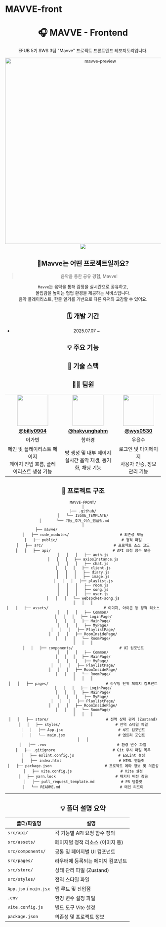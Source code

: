 # MAVVE-front
<div align="center">
  <h1>🎧 MAVVE - Frontend</h1>
  <p>EFUB 5기 SWS 3팀 "Mavve" 프로젝트 프론트엔드 레포지토리입니다.</p>
  <img width="600" alt="mavve-preview" src="https://github.com/user-attachments/assets/65266682-ae49-447b-af9d-8c872395382a" />
  <a href="https://api.mavve.p-e.kr"><img src="https://img.shields.io/badge/Mavve%20BE%20Server-1C9AD6?style=flat-square&logoColor=white&link=https://api.mavve.p-e.kr"/></a>



## 🎸Mavve는 어떤 프로젝트일까요?

> 음악을 통한 공유 경험, Mavve!

`Mavve`는 음악을 통해 감정을 실시간으로 공유하고,  
몰입감을 높이는 협업 환경을 제공하는 서비스입니다.  
음악 플레이리스트, 한줄 일기를 기반으로 다른 유저와 교감할 수 있어요.



## 🗓️ 개발 기간
- 2025.07.07 ~



## 💡 주요 기능

## 🔨 기술 스택


## 👩‍💻 팀원
<table>
  <tr>
    <td align="center"><img src="https://github.com/billy0904.png" width="100" /></td>
    <td align="center"><img src="https://github.com/hakyunghahm.png" width="100" /></td>
    <td align="center"><img src="https://github.com/wys0530.png" width="100" /></td>
  </tr>
  <tr>
    <td align="center"><a href="https://github.com/billy0904"><strong>@billy0904</strong></a></td>
    <td align="center"><a href="https://github.com/hakyunghahm"><strong>@hakyunghahm</strong></a></td>
    <td align="center"><a href="https://github.com/wys0530"><strong>@wys0530</strong></a></td>
  </tr>
  <tr>
    <td align="center">이가빈</td>
    <td align="center">함하경</td>
    <td align="center">우윤수</td>
  </tr>
  <tr>
    <td align="center">메인 및 플레이리스트 페이지<br/>페이지 진입 흐름, 플레이리스트 생성 기능</td>
    <td align="center">방 생성 및 내부 페이지<br/>실시간 음악 재생, 동기화, 채팅 기능</td>
    <td align="center">로그인 및 마이페이지<br/>사용자 인증, 정보 관리 기능</td>
  </tr>
</table>

## 📁 프로젝트 구조

```
MAVVE-FRONT/
│
├── .github/
│   └── ISSUE_TEMPLATE/
│       └── 기능_추가_이슈_템플릿.md        
│
├── mavve/                                 
│   ├── node_modules/                       # 의존성 모듈
│   ├── public/                             # 정적 파일
│   ├── src/                                # 프로젝트 소스 코드
│   │   ├── api/                            # API 요청 함수 모음
│   │   │   ├── auth.js
│   │   │   ├── axiosInstance.js
│   │   │   ├── chat.js
│   │   │   ├── client.js
│   │   │   ├── diary.js
│   │   │   ├── image.js
│   │   │   ├── playlist.js
│   │   │   ├── room.js
│   │   │   ├── song.js
│   │   │   ├── user.js
│   │   │   └── websocket-song.js
│   │   │
│   │   ├── assets/                         # 이미지, 아이콘 등 정적 리소스
│   │   │   ├── Common/
│   │   │   ├── LoginPage/
│   │   │   ├── MainPage/
│   │   │   ├── MyPage/
│   │   │   ├── PlaylistPage/
│   │   │   ├── RoomInsidePage/
│   │   │   └── RoomPage/
│   │   │
│   │   ├── components/                     # UI 컴포넌트
│   │   │   ├── Common/
│   │   │   ├── MainPage/
│   │   │   ├── MyPage/
│   │   │   ├── PlaylistPage/
│   │   │   ├── RoomInsidePage/
│   │   │   └── RoomPage/
│   │   │
│   │   ├── pages/                          # 라우팅 단위 페이지 컴포넌트
│   │   │   ├── LoginPage/
│   │   │   ├── MainPage/
│   │   │   ├── MyPage/
│   │   │   ├── PlaylistPage/
│   │   │   ├── RoomInsidePage/
│   │   │   └── RoomPage/
│   │   │
│   │   ├── store/                          # 전역 상태 관리 (Zustand)
│   │   ├── styles/                         # 전역 스타일 파일
│   │   ├── App.jsx                         # 루트 컴포넌트
│   │   └── main.jsx                        # 엔트리 포인트
│   │
│   ├── .env                                # 환경 변수 파일
│   ├── .gitignore                          # Git 무시 파일 목록
│   ├── eslint.config.js                    # ESLint 설정
│   ├── index.html                          # HTML 템플릿
│   ├── package.json                        # 프로젝트 메타 정보 및 의존성
│   ├── vite.config.js                      # Vite 설정
│   ├── yarn.lock                           # 패키지 버전 잠금
│   ├── pull_request_template.md            # PR 템플릿
│   └── README.md                           # 메인 리드미
```

---

## 💡 폴더 설명 요약

| 폴더/파일명 | 설명 |
|-------------|------|
| `src/api/` | 각 기능별 API 요청 함수 정의 |
| `src/assets/` | 페이지별 정적 리소스 (이미지 등) |
| `src/components/` | 공통 및 페이지별 UI 컴포넌트 |
| `src/pages/` | 라우터에 등록되는 페이지 컴포넌트 |
| `src/store/` | 상태 관리 파일 (Zustand) |
| `src/styles/` | 전역 스타일 파일 |
| `App.jsx` / `main.jsx` | 앱 루트 및 진입점 |
| `.env` | 환경 변수 설정 파일 |
| `vite.config.js` | 빌드 도구 Vite 설정 |
| `package.json` | 의존성 및 프로젝트 정보 |

